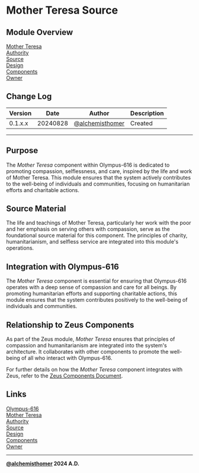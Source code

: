 # Mother Teresa Source

## Module Overview
[Mother Teresa](README.md)  
[Authority](../zeus/zeus.components.md)  
[Source](mother_teresa.source.md)  
[Design](mother_teresa.design.md)  
[Components](mother_teresa.components.md)  
[Owner](https://github.com/alchemisthomer)  

## Change Log

| Version   | Date       | Author                                                   | Description   |
|-----------|------------|----------------------------------------------------------|---------------|
| 0.1.x.x   | 20240828   | [@alchemisthomer](https://github.com/alchemisthomer)     | Created       

---

## Purpose

The *Mother Teresa* component within Olympus-616 is dedicated to promoting compassion, selflessness, and care, inspired by the life and work of Mother Teresa. This module ensures that the system actively contributes to the well-being of individuals and communities, focusing on humanitarian efforts and charitable actions.

## Source Material

The life and teachings of Mother Teresa, particularly her work with the poor and her emphasis on serving others with compassion, serve as the foundational source material for this component. The principles of charity, humanitarianism, and selfless service are integrated into this module's operations.

## Integration with Olympus-616

The *Mother Teresa* component is essential for ensuring that Olympus-616 operates with a deep sense of compassion and care for all beings. By promoting humanitarian efforts and supporting charitable actions, this module ensures that the system contributes positively to the well-being of individuals and communities.

## Relationship to Zeus Components

As part of the Zeus module, *Mother Teresa* ensures that principles of compassion and humanitarianism are integrated into the system's architecture. It collaborates with other components to promote the well-being of all who interact with Olympus-616.

For further details on how the *Mother Teresa* component integrates with Zeus, refer to the [Zeus Components Document](../zeus/zeus.components.md).

## Links
[Olympus-616](../../README.md)  
[Mother Teresa](README.md)  
[Authority](https://github.com/alchemisthomer)  
[Source](mother_teresa.source.md)  
[Design](mother_teresa.design.md)  
[Components](mother_teresa.components.md)  
[Owner](https://github.com/alchemisthomer)
***
**[@alchemisthomer](https://github.com/alchemisthomer)
2024 A.D.**
